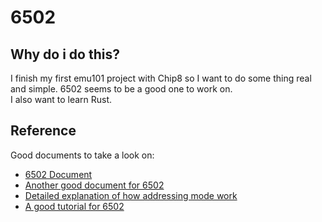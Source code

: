 # 6502
## Why do i do this?
I finish my first emu101 project with Chip8 so I want to do some thing real and simple. 6502 seems to be a good one to work on.<br>
I also want to learn Rust.<br>
## Reference
Good documents to take a look on:
* [6502 Document](https://www.masswerk.at/6502/6502_instruction_set.html)
* [Another good document for 6502](http://www.6502.org/users/obelisk/)
* [Detailed explanation of how addressing mode work](https://slark.me/c64-downloads/6502-addressing-modes.pdf)
* [A good tutorial for 6502](http://www.6502.org/tutorials/6502opcodes.html#PC)
